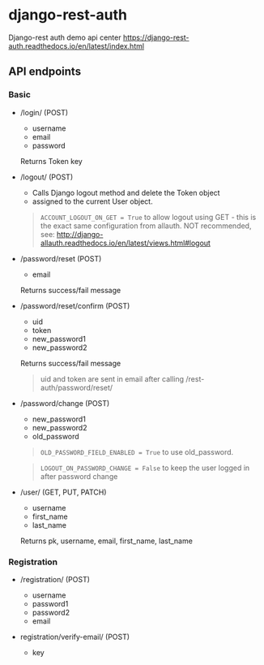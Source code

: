 django-rest-auth
===

Django-rest auth demo api center
https://django-rest-auth.readthedocs.io/en/latest/index.html

API endpoints
---

### Basic 

- /login/ (POST)
  - username
  - email
  - password

  Returns Token key

- /logout/ (POST)
  - Calls Django logout method and delete the Token object
  - assigned to the current User object.

  > `ACCOUNT_LOGOUT_ON_GET = True` to allow logout using GET - this is the exact same configuration from allauth. NOT recommended, see: http://django-allauth.readthedocs.io/en/latest/views.html#logout

- /password/reset (POST)
  - email

  Returns success/fail message

- /password/reset/confirm (POST)
  - uid
  - token
  - new_password1
  - new_password2

  Returns success/fail message

  > uid and token are sent in email after calling /rest-auth/password/reset/

- /password/change (POST)
  - new_password1
  - new_password2
  - old_password

  > `OLD_PASSWORD_FIELD_ENABLED = True` to use old_password.

  > `LOGOUT_ON_PASSWORD_CHANGE = False` to keep the user logged in after password change

- /user/ (GET, PUT, PATCH)
  - username
  - first_name
  - last_name
  
  Returns pk, username, email, first_name, last_name

### Registration

- /registration/ (POST)
  - username
  - password1
  - password2
  - email

- registration/verify-email/ (POST)
  - key